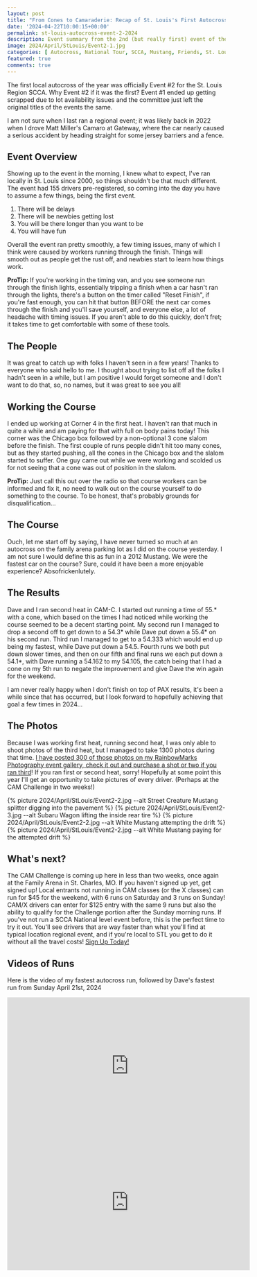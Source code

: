 ```yaml
---
layout: post
title: "From Cones to Camaraderie: Recap of St. Louis's First Autocross of 2024"
date: '2024-04-22T10:00:15+00:00'
permalink: st-louis-autocross-event-2-2024
description: Event summary from the 2nd (but really first) event of the 2024 St. Louis Region SCCA Season
image: 2024/April/StLouis/Event2-1.jpg
categories: [ Autocross, National Tour, SCCA, Mustang, Friends, St. Louis, Local ]
featured: true
comments: true
---
```

The first local autocross of the year was officially Event #2 for the St. Louis Region SCCA. Why Event #2 if it was the first? Event #1 ended up getting scrapped due to lot availability issues and the committee just left the original titles of the events the same. 

I am not sure when I last ran a regional event; it was likely back in 2022 when I drove Matt Miller's Camaro at Gateway, where the car nearly caused a serious accident by heading straight for some jersey barriers and a fence.

## Event Overview 
Showing up to the event in the morning, I knew what to expect, I've ran locally in St. Louis since 2000, so things shouldn't be that much different. The event had 155 drivers pre-registered, so coming into the day you have to assume a few things, being the first event.

1) There will be delays
2) There will be newbies getting lost
3) You will be there longer than you want to be
4) You will have fun

Overall the event ran pretty smoothly, a few timing issues, many of which I think were caused by workers running through the finish. Things will smooth out as people get the rust off, and newbies start to learn how things work.

**ProTip:** If you're working in the timing van, and you see someone run through the finish lights, essentially tripping a finish when a car hasn't ran through the lights, there's a button on the timer called "Reset Finish", if you're fast enough, you can hit that button BEFORE the next car comes through the finish and you'll save yourself, and everyone else, a lot of headache with timing issues. If you aren't able to do this quickly, don't fret; it takes time to get comfortable with some of these tools.

## The People
It was great to catch up with folks I haven't seen in a few years! Thanks to everyone who said hello to me. I thought about trying to list off all the folks I hadn't seen in a while, but I am positive I would forget someone and I don't want to do that, so, no names, but it was great to see you all!

## Working the Course
I ended up working at Corner 4 in the first heat. I haven't ran that much in quite a while and am paying for that with full on body pains today! This corner was the Chicago box followed by a non-optional 3 cone slalom before the finish. The first couple of runs people didn't hit too many cones, but as they started pushing, all the cones in the Chicago box and the slalom started to suffer. One guy came out while we were working and scolded us for not seeing that a cone was out of position in the slalom.

**ProTip:** Just call this out over the radio so that course workers can be informed and fix it, no need to walk out on the course yourself to do something to the course. To be honest, that's probably grounds for disqualification... 

## The Course
Ouch, let me start off by saying, I have never turned so much at an autocross on the family arena parking lot as I did on the course yesterday. I am not sure I would define this as fun in a 2012 Mustang. We were the fastest car on the course? Sure, could it have been a more enjoyable experience? Absofrickenlutely. 

## The Results
Dave and I ran second heat in CAM-C. I started out running a time of 55.* with a cone, which based on the times I had noticed while working the course seemed to be a decent starting point. My second run I managed to drop a second off to get down to a 54.3* while Dave put down a 55.4* on his second run. Third run I managed to get to a 54.333 which would end up being my fastest, while Dave put down a 54.5. Fourth runs we both put down slower times, and then on our fifth and final runs we each put down a 54.1*, with Dave running a 54.162 to my 54.105, the catch being that I had a cone on my 5th run to negate the improvement and give Dave the win again for the weekend.

I am never really happy when I don't finish on top of PAX results, it's been a while since that has occurred, but I look forward to hopefully achieving that goal a few times in 2024...

## The Photos
Because I was working first heat, running second heat, I was only able to shoot photos of the third heat, but I managed to take 1300 photos during that time. [I have posted 300 of those photos on my RainbowMarks Photography event gallery, check it out and purchase a shot or two if you ran third](https://photos.rainbowmarks.com/2024/Autocross/St-Louis-Region-SCCA/4-21-2024-Event-2/Heat-3)! If you ran first or second heat, sorry! Hopefully at some point this year I'll get an opportunity to take pictures of every driver. (Perhaps at the CAM Challenge in two weeks!)

{% picture 2024/April/StLouis/Event2-2.jpg --alt Street Creature Mustang splitter digging into the pavement %}
{% picture 2024/April/StLouis/Event2-3.jpg --alt Subaru Wagon lifting the inside rear tire %}
{% picture 2024/April/StLouis/Event2-2.jpg --alt White Mustang attempting the drift %}
{% picture 2024/April/StLouis/Event2-2.jpg --alt White Mustang paying for the attempted drift %}

## What's next? 
The CAM Challenge is coming up here in less than two weeks, once again at the Family Arena in St. Charles, MO. If you haven't signed up yet, get signed up! Local entrants not running in CAM classes (or the X classes) can run for $45 for the weekend, with 6 runs on Saturday and 3 runs on Sunday! CAM/X drivers can enter for $125 entry with the same 9 runs but also the ability to qualify for the Challenge portion after the Sunday morning runs. If you've not run a SCCA National level event before, this is the perfect time to try it out. You'll see drivers that are way faster than what you'll find at typical location regional event, and if you're local to STL you get to do it without all the travel costs! [Sign Up Today!](https://www.motorsportreg.com/events/2024-tire-rack-scca-st-louis-cam-challenge-family-arena-national-solo-360805)

## Videos of Runs
Here is the video of my fastest autocross run, followed by Dave's fastest run from Sunday April 21st, 2024 
<iframe width="560" height="315" src="https://www.youtube.com/embed/0D6l2NeEKIQ?si=RBDpT7xErAyxNMLS" title="YouTube video player" frameborder="0" allow="accelerometer; autoplay; clipboard-write; encrypted-media; gyroscope; picture-in-picture; web-share" referrerpolicy="strict-origin-when-cross-origin" allowfullscreen></iframe>

<iframe width="560" height="315" src="https://www.youtube.com/embed/akpxKxMThFg?si=W93EiJLfHGobQjFM" title="YouTube video player" frameborder="0" allow="accelerometer; autoplay; clipboard-write; encrypted-media; gyroscope; picture-in-picture; web-share" referrerpolicy="strict-origin-when-cross-origin" allowfullscreen></iframe>

